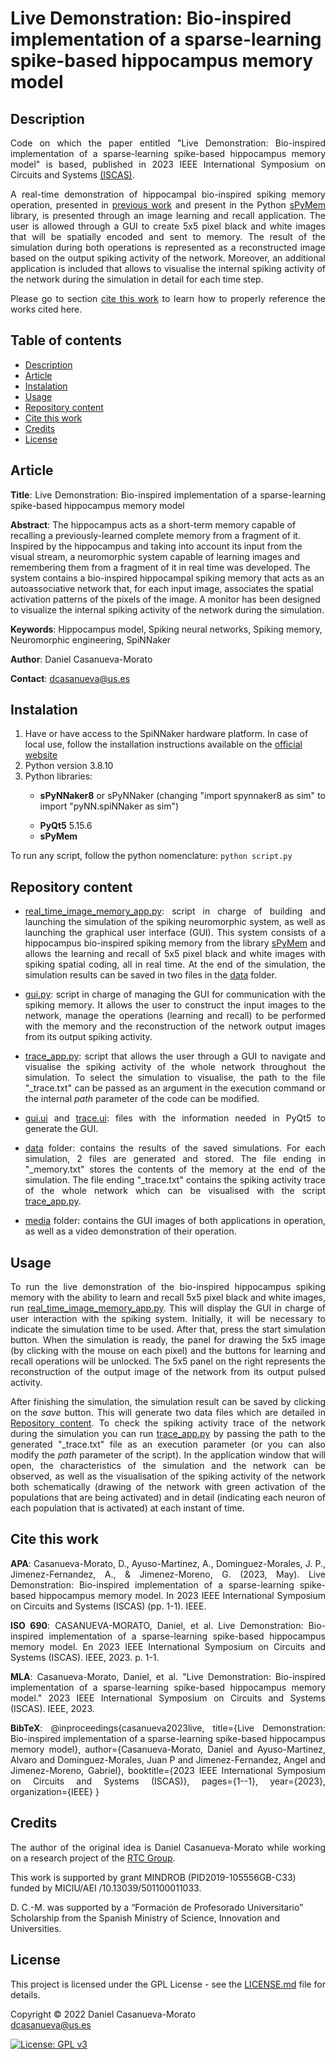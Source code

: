 # Live Demonstration: Bio-inspired implementation of a sparse-learning spike-based hippocampus memory model


<h2 name="Description">Description</h2>
<p align="justify">
Code on which the paper entitled "Live Demonstration: Bio-inspired implementation of a sparse-learning spike-based hippocampus memory model" is based, published in 2023 IEEE International Symposium on Circuits and Systems <a href="https://iscas2023.org/">(ISCAS)</a>.
</p>
<p align="justify">
A real-time demonstration of hippocampal bio-inspired spiking memory operation, presented in <a href="https://arxiv.org/abs/2206.04924">previous work</a> and present in the Python <a href="https://pypi.org/project/sPyMem/">sPyMem</a> library, is presented through an image learning and recall application. The user is allowed through a GUI to create 5x5 pixel black and white images that will be spatially encoded and sent to memory. The result of the simulation during both operations is represented as a reconstructed image based on the output spiking activity of the network. Moreover, an additional application is included that allows to visualise the internal spiking activity of the network during the simulation in detail for each time step.
</p>
<p align="justify">
Please go to section <a href="#CiteThisWork">cite this work</a> to learn how to properly reference the works cited here.
</p>

<h2>Table of contents</h2>
<p align="justify">
<ul>
<li><a href="#Description">Description</a></li>
<li><a href="#Article">Article</a></li>
<li><a href="#Instalation">Instalation</a></li>
<li><a href="#Usage">Usage</a></li>
<li><a href="#RepositoryContent">Repository content</a></li>
<li><a href="#CiteThisWork">Cite this work</a></li>
<li><a href="#Credits">Credits</a></li>
<li><a href="#License">License</a></li>
</ul>
</p>


<h2 name="Article">Article</h2>
<p align="justify">
<strong>Title</strong>: Live Demonstration: Bio-inspired implementation of a sparse-learning spike-based hippocampus memory model

<strong>Abstract</strong>: The hippocampus acts as a short-term memory capable of recalling a previously-learned complete memory from a fragment of it. Inspired by the hippocampus and taking into account its input from the visual stream, a neuromorphic system capable of learning images and remembering them from a fragment of it in real time was developed. The system contains a bio-inspired hippocampal spiking memory that acts as an autoassociative network that, for each input image, associates the spatial activation patterns of the pixels of the image. A monitor has been designed to visualize the internal spiking activity of the network during the simulation.

<strong>Keywords</strong>: Hippocampus model, Spiking neural networks, Spiking memory, Neuromorphic engineering, SpiNNaker

<strong>Author</strong>: Daniel Casanueva-Morato

<strong>Contact</strong>: dcasanueva@us.es
</p>


<h2 name="Instalation">Instalation</h2>
<p align="justify">
<ol>
	<li>Have or have access to the SpiNNaker hardware platform. In case of local use, follow the installation instructions available on the <a href="http://spinnakermanchester.github.io/spynnaker/6.0.0/index.html">official website</a></li>
	<li>Python version 3.8.10</li>
	<li>Python libraries:</li>
	<ul>
		<li><p align="justify"><strong>sPyNNaker8</strong> or sPyNNaker (changing "import spynnaker8 as sim" to import "pyNN.spiNNaker as sim")</p></li>
		<li><strong>PyQt5</strong> 5.15.6</li>
		<li><strong>sPyMem</strong></li>
	</ul>
</ol>
</p>
<p align="justify">
To run any script, follow the python nomenclature: <code>python script.py</code>
</p>


<h2 name="RepositoryContent">Repository content</h3>
<p align="justify">
<ul>
    <li><p align="justify"><a href="real_time_image_memory_app.py">real_time_image_memory_app.py</a>: script in charge of building and launching the simulation of the spiking neuromorphic system, as well as launching the graphical user interface (GUI). This system consists of a hippocampus bio-inspired spiking memory from the library <a href="https://pypi.org/project/sPyMem/">sPyMem</a> and allows the learning and recall of 5x5 pixel black and white images with spiking spatial coding, all in real time. At the end of the simulation, the simulation results can be saved in two files in the <a href="data/">data</a> folder.</p></li>
    <li><p align="justify"><a href="gui.py">gui.py</a>: script in charge of managing the GUI for communication with the spiking memory. It allows the user to construct the input images to the network, manage the operations (learning and recall) to be performed with the memory and the reconstruction of the network output images from its output spiking activity.</p></li>
    <li><p align="justify"><a href="trace_app.py">trace_app.py</a>: script that allows the user through a GUI to navigate and visualise the spiking activity of the whole network throughout the simulation. To select the simulation to visualise, the path to the file "_trace.txt" can be passed as an argument in the execution command or the internal <em>path</em> parameter of the code can be modified.</p></li>
    <li><p align="justify"><a href="gui.ui">gui.ui</a> and <a href="trace.ui">trace.ui</a>: files with the information needed in PyQt5 to generate the GUI.</p></li>
    <li><p align="justify"><a href="data/">data</a> folder: contains the results of the saved simulations. For each simulation, 2 files are generated and stored. The file ending in "_memory.txt" stores the contents of the memory at the end of the simulation. The file ending "_trace.txt" contains the spiking activity trace of the whole network which can be visualised with the script <a href="trace_app.py">trace_app.py</a>.</p></li>
    <li><p align="justify"><a href="media/">media</a> folder: contains the GUI images of both applications in operation, as well as a video demonstration of their operation.</p></li>
</ul>
</p>


<h2 name="Usage">Usage</h2>
<p align="justify">
To run the live demonstration of the bio-inspired hippocampus spiking memory with the ability to learn and recall 5x5 pixel black and white images, run <a href="real_time_image_memory_app.py">real_time_image_memory_app.py</a>. This will display the GUI in charge of user interaction with the spiking system. Initially, it will be necessary to indicate the simulation time to be used. After that, press the start simulation button. When the simulation is ready, the panel for drawing the 5x5 image (by clicking with the mouse on each pixel) and the buttons for learning and recall operations will be unlocked. The 5x5 panel on the right represents the reconstruction of the output image of the network from its output pulsed activity.
</p>
<p align="justify">
After finishing the simulation, the simulation result can be saved by clicking on the <em>save</em> button. This will generate two data files which are detailed in <a href="#RepositoryContent">Repository content</a>. To check the spiking activity trace of the network during the simulation you can run <a href="trace_app.py">trace_app.py</a> by passing the path to the generated "_trace.txt" file as an execution parameter (or you can also modify the <em>path</em> parameter of the script). In the application window that will open, the characteristics of the simulation and the network can be observed, as well as the visualisation of the spiking activity of the network both schematically (drawing of the network with green activation of the populations that are being activated) and in detail (indicating each neuron of each population that is activated) at each instant of time.
</p>


<h2 name="CiteThisWork">Cite this work</h2>
<p align="justify">
<b>APA</b>: Casanueva-Morato, D., Ayuso-Martinez, A., Dominguez-Morales, J. P., Jimenez-Fernandez, A., & Jimenez-Moreno, G. (2023, May). Live Demonstration: Bio-inspired implementation of a sparse-learning spike-based hippocampus memory model. In 2023 IEEE International Symposium on Circuits and Systems (ISCAS) (pp. 1-1). IEEE.
</p>
<p align="justify">
<b>ISO 690</b>: CASANUEVA-MORATO, Daniel, et al. Live Demonstration: Bio-inspired implementation of a sparse-learning spike-based hippocampus memory model. En 2023 IEEE International Symposium on Circuits and Systems (ISCAS). IEEE, 2023. p. 1-1.
</p>
<p align="justify">
<b>MLA</b>: Casanueva-Morato, Daniel, et al. "Live Demonstration: Bio-inspired implementation of a sparse-learning spike-based hippocampus memory model." 2023 IEEE International Symposium on Circuits and Systems (ISCAS). IEEE, 2023.
</p>
<p align="justify">
<b>BibTeX</b>: @inproceedings{casanueva2023live,
  title={Live Demonstration: Bio-inspired implementation of a sparse-learning spike-based hippocampus memory model},
  author={Casanueva-Morato, Daniel and Ayuso-Martinez, Alvaro and Dominguez-Morales, Juan P and Jimenez-Fernandez, Angel and Jimenez-Moreno, Gabriel},
  booktitle={2023 IEEE International Symposium on Circuits and Systems (ISCAS)},
  pages={1--1},
  year={2023},
  organization={IEEE}
}
</p>

<h2 name="Credits">Credits</h2>
<p align="justify">
The author of the original idea is Daniel Casanueva-Morato while working on a research project of the <a href="http://www.rtc.us.es/">RTC Group</a>.

This work is supported by grant MINDROB (PID2019-105556GB-C33) funded by MICIU/AEI /10.13039/501100011033. 

D. C.-M. was supported by a “Formación de Profesorado Universitario” Scholarship from the Spanish Ministry of Science, Innovation and Universities.
</p>


<h2 name="License">License</h2>
<p align="justify">
This project is licensed under the GPL License - see the <a href="https://github.com/dancasmor/
Real-time-spike-based-hippocampus-memory-model-for-image-storage/blob/main/LICENSE">LICENSE.md</a> file for details.
</p>
<p align="justify">
Copyright © 2022 Daniel Casanueva-Morato<br>
<a href="mailto:dcasanueva@us.es">dcasanueva@us.es</a>
</p>

[![License: GPL v3](https://img.shields.io/badge/License-GPL%20v3-blue.svg)](http://www.gnu.org/licenses/gpl-3.0)
